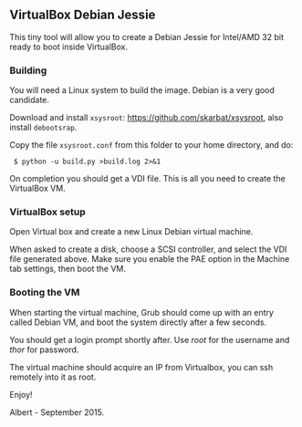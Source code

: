 ## VirtualBox Debian Jessie

This tiny tool will allow you to create a Debian Jessie for Intel/AMD 32 bit ready to boot inside VirtualBox.

### Building

You will need a Linux system to build the image. Debian is a very good candidate.

Download and install `xsysroot`: https://github.com/skarbat/xsysroot, also install `debootsrap`.

Copy the file `xsysroot.conf` from this folder to your home directory, and do:

```
 $ python -u build.py >build.log 2>&1
```

On completion you should get a VDI file. This is all you need to create the VirtualBox VM.

### VirtualBox setup

Open Virtual box and create a new Linux Debian virtual machine.

When asked to create a disk, choose a SCSI controller, and select the VDI file generated above.
Make sure you enable the PAE option in the Machine tab settings, then boot the VM.

### Booting the VM

When starting the virtual machine, Grub should come up with an entry called Debian VM,
and boot the system directly after a few seconds.

You should get a login prompt shortly after. Use *root* for the username and *thor* for password.

The virtual machine should acquire an IP from Virtualbox, you can ssh remotely into it as root.

Enjoy!

Albert - September 2015.
